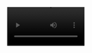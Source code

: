 <video src='https://github.com/Hua-YS/TraPNet/blob/b437081b4ea6d2c868fa1f2c38d2a5ff06b0f10e/demo/demo.mp4' width=180/>
[![Demo CountPages alpha](https://share.gifyoutube.com/KzB6Gb.gif)](https://www.youtube.com/watch?v=ek1j272iAmc)
